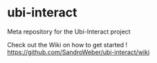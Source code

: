 # ubi-interact
Meta repository for the Ubi-Interact project

Check out the Wiki on how to get started !
https://github.com/SandroWeber/ubi-interact/wiki
